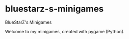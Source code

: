 # bluestarz-s-minigames
BlueStarZ's Minigames

Welcome to my minigames, created with pygame (Python).
